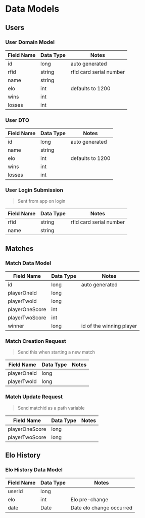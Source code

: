 # Data Models

## Users

### User Domain Model
| Field Name | Data Type | Notes                   |
|------------|-----------|-------------------------|
| id         | long      | auto generated          |
| rfid       | string    | rfid card serial number |
| name       | string    |                         |
| elo        | int      | defaults to 1200        |
| wins       | int      |                         |
| losses     | int      |                         |

### User DTO
| Field Name | Data Type | Notes                   |
|------------|-----------|-------------------------|
| id         | long      | auto generated          |
| name       | string    |                         |
| elo        | int      | defaults to 1200        |
| wins       | int      |                         |
| losses     | int      |                         |

### User Login Submission
> Sent from app on login

| Field Name | Data Type | Notes                   |
|------------|-----------|-------------------------|
| rfid       | string    | rfid card serial number |
| name       | string    |                         |

## Matches

### Match Data Model
| Field Name     | Data Type | Notes                    |
|----------------|-----------|--------------------------|
| id             | long      | auto generated           |
| playerOneId    | long      |                          |
| playerTwoId    | long      |                          |
| playerOneScore | int      |                          |
| playerTwoScore | int      |                          |
| winner         | long      | id of the winning player |

### Match Creation Request
> Send this when starting a new match

| Field Name     | Data Type | Notes                    |
|----------------|-----------|--------------------------|
| playerOneId    | long      |                          |
| playerTwoId    | long      |                          |

### Match Update Request
> Send matchid as a path variable

| Field Name     | Data Type | Notes                    |
|----------------|-----------|--------------------------|
| playerOneScore | long      |                          |
| playerTwoScore | long      |                          |

## Elo History

### Elo History Data Model
| Field Name | Data Type | Notes                    |
|------------|-----------|--------------------------|
| userId     | long      |                          |
| elo        | int       | Elo pre-change           |
| date       | Date      | Date elo change occurred |